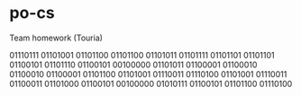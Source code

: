 # po-cs
Team homework (Touria)




01110111 01101001 01101100 01101100 01101011 01101111 01101101 01101101 01100101 01101110 01100101 00100000 01101011 01100001 01100010 01100010 01100001 01101100 01101001 01110011 01110100 01101001 01110011 01100011 01101000 01100101 00100000 01010111 01100101 01101100 01110100
